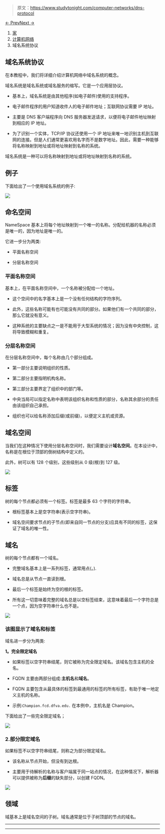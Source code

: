 > 原文：<https://www.studytonight.com/computer-networks/dns-protocol>

[← Prev](/computer-networks/ssh-secure-shell "SSH")[Next →](/computer-networks/)

<nav aria-label="breadcrumb">

1.  [家](/)
2.  [计算机网络](/computer-networks)
3.  域名系统协议

</nav>

<article>

# 域名系统协议

在本教程中，我们将详细介绍计算机网络中域名系统的概念。

域名系统是域名系统或域名服务的缩写。它是一个应用层协议。

*   基本上，域名系统是由其他程序(如电子邮件)使用的支持程序。

*   电子邮件程序的用户知道收件人的电子邮件地址；互联网协议需要 IP 地址。

*   主要是 DNS 客户端程序向 DNS 服务器发送请求，以便将电子邮件地址映射到相应的 IP 地址。

*   为了识别一个实体，TCP/IP 协议还使用一个 IP 地址来唯一地识别主机到互联网的连接。但是人们通常更喜欢用名字而不是数字地址。因此，需要一种能够将名称映射到地址或将地址映射到名称的系统。

域名系统是一种可以将名称映射到地址或将地址映射到名称的系统。

## 例子

下面给出了一个使用域名系统的例子:

![](img/a7beb5209ce27ade69aa36ec9f749f20.png)

## 命名空间

NameSpace 基本上将每个地址映射到一个唯一的名称。分配给机器的名称必须是唯一的，因为地址是唯一的。

它进一步分为两类:

*   平面名称空间

*   分层名称空间

### 平面名称空间

基本上，在平面名称空间中，一个名称被分配给一个地址。

*   这个空间中的名字基本上是一个没有任何结构的字符序列。

*   此外，这些名称可能有也可能没有共同的部分。如果他们有一个共同的部分，那么它就没有意义。

*   这种系统的主要缺点之一是不能用于大型系统的情况；因为没有中央控制，这将导致模糊和重复。

### 分层名称空间

在分层名称空间中，每个名称由几个部分组成。

*   第一部分主要说明组织的性质。

*   第二部分主要指明机构名称。

*   第三部分主要界定了组织中的部门等。

*   中央当局可以指定名称中表明该组织名称和性质的部分，名称其余部分的责任由该组织自己承担。

*   组织也可以给名称添加后缀(或前缀)，以便定义主机或资源。

## 域名空间

当我们在这种情况下使用分层名称空间时，我们需要设计**域名空间**。在本设计中，名称是在根位于顶部的倒树结构中定义的。

此外，树可以有 128 个级别，这些级别从 0 级(根)到 127 级。

![](img/82e9d812e5ca5e933fde2c117c9cd62c.png)

## 标签

树的每个节点都必须有一个标签。标签是最多 63 个字符的字符串。

*   根标签基本上是空字符串(表示空字符串)。

*   域名空间要求节点的子节点(即来自同一节点的分支)应具有不同的标签，这保证了域名的唯一性。

## 域名

树的每个节点都有一个域名。

*   完整域名基本上是一系列标签，通常用点(。).

*   域名总是从节点一直读到根。

*   最后一个标签是始终为空的根的标签。

*   所有这一切意味着完整的域名总是以空标签结束，这意味着最后一个字符总是一个点，因为空字符串什么也不是。

![](img/fc8be848f6caa0d549712dcdbab058cc.png)

### 该图显示了域名和标签

域名进一步分为两类:

**1。完全限定域名**

*   如果标签以空字符串结尾，则它被称为完全限定域名。该域名包含主机的全名。

*   FQDN 主要由两部分组成:**主机名**和**域名**。

*   FQDN 主要包含从最具体的标签到最通用的标签的所有标签，有助于唯一地定义主机的名称。

*   示例:`Champion.fcd.dfva.edu.` 在本例中，主机名是 Champion。

下面给出了一些完全限定域名；

![](img/4d4e973d7c00e02da5e6a3bf6e8363f1.png)

### 2.部分限定域名

如果标签不以空字符串结尾，则称之为部分限定域名。

*   该名称从节点开始，但没有到达根。

*   主要用于待解析的名称与客户端属于同一站点的情况，在这种情况下，解析器可以提供被称为**后缀**的缺失部分，以创建 FQDN。

![](img/0b001b344b400453356535e6d341032c.png)

## 领域

域基本上是域名空间的子树。域名通常是位于子树顶部的节点的域名。

</article>

* * *

* * *